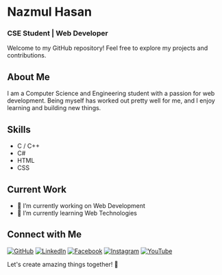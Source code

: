 # Nazmul Hasan
### CSE Student | Web Developer

Welcome to my GitHub repository! Feel free to explore my projects and contributions.

## About Me
I am a Computer Science and Engineering student with a passion for web development. Being myself has worked out pretty well for me, and I enjoy learning and building new things.

## Skills
- C / C++
- C#
- HTML
- CSS

## Current Work
- 🔭 I’m currently working on Web Development 
- 🌱 I’m currently learning Web Technologies

## Connect with Me
[![GitHub](https://img.shields.io/badge/GitHub-tasrif--nazmul-blue)](https://github.com/tasrif-nazmul)
[![LinkedIn](https://img.shields.io/badge/LinkedIn-Nazmul%20Hasan-blue)](https://www.linkedin.com/in/nazmul-hasan-14695823a/)
[![Facebook](https://img.shields.io/badge/Facebook-tasrifnaazmul-blue)](https://www.facebook.com/tasrifnaazmul)
[![Instagram](https://img.shields.io/badge/Instagram-tasrif__nazmul-blue)](https://www.instagram.com/tasrif_nazmul/?hl=en/)
[![YouTube](https://img.shields.io/badge/YouTube-UCs11QHe1nbJg424qYFn8fCQ-red)](https://www.youtube.com/channel/UCs11QHe1nbJg424qYFn8fCQ)

Let's create amazing things together! 🚀
